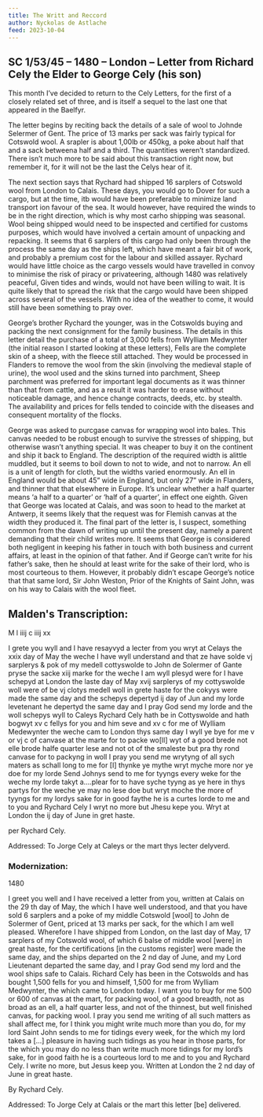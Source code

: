 ```yaml
---
title: The Writt and Reccord
author: Nyckolas de Astlache
feed: 2023-10-04
---
```


## SC 1/53/45 – 1480 – London – Letter from Richard Cely the Elder to George Cely (his son)

This month I’ve decided to return to the Cely Letters, for the first of a closely related set of three, and is itself a sequel to the last one that appeared in the Baelfyr.

The letter begins by reciting back the details of a sale of wool to Johnde Selermer of Gent. The price of 13 marks per sack was fairly typical for Cotswold wool. A srapler is about 1,00lb or 450kg, a poke about half that and a sack betweena half and a third. The quantities weren’t standardized. There isn’t much more to be said about this transaction right now, but remember it, for it will not be the last the Celys hear of it.

The next section says that Rychard had shipped 16 sarplers of Cotswold wool from London to
Calais. These days, you would go to Dover for such a cargo, but at the time, itb would have been preferable to minimize land transport ion favour of the sea. It would however, have required the winds to be in the right direction, which is why most carho shipping was seasonal. Wool being shipped would need to be inspected and certified for customs purposes, which would have involved a certain amount of unpacking and repacking. It seems that 6 sarplers of this cargo had only been through the process the same day as the ships left, which have meant a fair bit of work, and probably a premium cost for the labour and skilled assayer. Rychard would have little choice as the cargo vessels would have travelled in convoy to minimise the risk of piracy or privateering, although 1480 was relatively peaceful, Given tides and winds, would not have been willing to wait. It is quite likely that to spread the risk that the cargo would have been shipped across several of the vessels. With no idea of the weather to come, it would still have been something to pray over.

George’s brother Rychard the younger, was in the Cotswolds buying and packing the next
consignment for the family business. The details in this letter detail the purchase of a total of 3,000 fells from Wylliam Medwynter (the initial reason I started looking at these letters), Fells are the complete skin of a sheep, with the fleece still attached. They would be processed in Flanders to remove the wool from the skin (involving the medieval staple of urine), the wool used and the skins turned into parchment, Sheep parchment was preferred for important legal documents as it was thinner than that from cattle, and as a result it was harder to erase without noticeable damage, and hence change contracts, deeds, etc. by stealth. The availability and prices for fells tended to coincide with the diseases and consequent mortality of the flocks.

George was asked to purcgase canvas for wrapping wool into bales. This canvas needed to be
robust enough to survive the stresses of shipping, but otherwise wasn’t anything special. It was cheaper to buy it on the continent and ship it back to England. The description of the required width is alittle muddled, but it seems to boil down to not to wide, and not to narrow. An ell is a unit of length for cloth, but the widths varied enormously. An ell in England would be about 45” wide in England, but only 27” wide in Flanders, and thinner that that elsewhere in Europe. It’s unclear whether a half quarter means ‘a half to a quarter’ or ‘half of a quarter’, in effect one eighth. Given that George was located at Calais, and was soon to head to the market at Antwerp, it seems likely that the request was for Flemish canvas at the width they produced it. The final part of the letter is, I suspect, something common from the dawn of writing up until the present day, namely a parent demanding that their child writes more. It seems that George is considered both negligent in keeping his father in touch with both business and current affairs, at least in the opinion of that father. And if George can’t write for his father’s sake, then he should at least write for the sake of their lord, who is most courteous to them. However, it probably didn’t escape George’s notice that that same lord, Sir John Weston, Prior of the Knights of Saint John, was on his way to Calais with the wool fleet.

## Malden's Transcription:

M l iiij c iiij xx

I grete you wyll and I have resayvyd a lecter from you wryt at Celays the xxix day of May the weche I have wyll understand and that ze have solde vj sarplerys &amp; pok of my medell cottyswolde to John de Solermer of Gante pryse the sacke xiij marke for the weche I am wyll plesyd were for I have schepyd at London the laste day of May xvij sarplerys of my cottyswolde woll were of be vj clotys medell woll in grete haste for the cokyys were made the same day and the schepys depertyd ij day of Jun and my lorde levetenant he depertyd the same day and I pray God send my lorde and the woll schepys wyll to Caleys Rychard Cely hath be in Cottyswolde and hath bogwyt xv c fellys for you and him seve and xv c for me of Wylliam Medewynter the weche cam to London thys same day I wyll ye bye for me v or vj c of canvase at the marte for to packe wo[ll] wyt of a good brede not elle brode halfe quarter lese and not ot of the smaleste but pra thy rond canvase for to packyng in woll I pray you send me wrytyng of all sych maters as schall long to me for [I] thynke ye mythe wryt myche more nor ye doe for my lorde Send Johnys send to me for tyyngs every weke for the weche my lorde takyt a….plear for to have syche tyyng as ye here in thys partys for the weche ye may no lese doe but wryt moche the more of tyyngs for my lordys sake for in good faythe he is a curtes lorde to me and to you and Rychard Cely I wryt no more but Jhesu kepe you. Wryt at London the ij day of June in gret haste.

per Rychard Cely.

Addressed: To Jorge Cely at Caleys or the mart thys lecter delyverd.

### Modernization:

1480

I greet you well and I have received a letter from you, written at Calais on the 29 th day of May, the which I have well understood, and that you have sold 6 sarplers and a poke of my middle Cotswold [wool] to John de Solermer of Gent, priced at 13 marks per sack, for the which I am well pleased. Wherefore I have shipped from London, on the last day of May, 17 sarplers of my Cotswold wool, of which 6 balse of middle wool [were] in great haste, for the certifications [in the customs register] were made the same day, and the ships departed on the 2 nd day of June, and my Lord Lieutenant departed the same day, and I pray God send my lord and the wool ships safe to Calais. Richard Cely has been in the Cotswolds and has bought 1,500 fells for you and himself, 1,500 for me from Wylliam Medwynter, the which came to London today. I want you to buy for me 500 or 600 of canvas at the mart, for packing wool, of a good breadth, not as broad as an ell, a half quarter less, and not of the thinnest, but well finished canvas, for packing wool. I pray you send me writing of all such matters as shall affect me, for I think you might write much more than you do, for my lord Saint John sends to me for tidings every week, for the which my lord takes a […] pleasure in having such tidings as you hear in those parts, for the which you may do no less than write much more tidings for my lord’s sake, for in good faith he is a courteous lord to me and to you and Rychard Cely. I write no more, but Jesus keep you. Written at London the 2 nd day of June in great haste.

By Rychard Cely.

Addressed: To Jorge Cely at Calais or the mart this letter [be] delivered.
